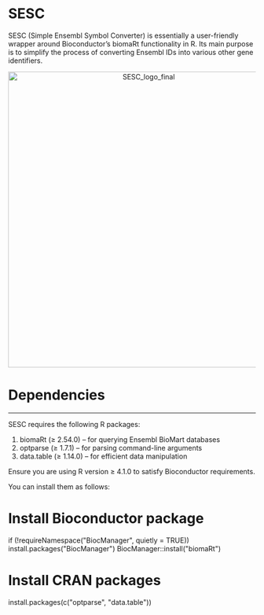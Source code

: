 # SESC
SESC (Simple Ensembl Symbol Converter) is essentially a user-friendly wrapper around Bioconductor’s biomaRt functionality in R. Its main purpose is to simplify the process of converting Ensembl IDs into various other gene identifiers.
<p align="center">
  <img width="556" height="602" alt="SESC_logo_final" src="https://github.com/user-attachments/assets/194b12cd-2418-45b4-9c25-f7c5c88e4b24" />
</p>

# Dependencies
-----------------

SESC requires the following R packages:

1. biomaRt (≥ 2.54.0) – for querying Ensembl BioMart databases
2. optparse (≥ 1.7.1) – for parsing command-line arguments
3. data.table (≥ 1.14.0) – for efficient data manipulation

Ensure you are using R version ≥ 4.1.0 to satisfy Bioconductor requirements.

You can install them as follows:

# Install Bioconductor package
if (!requireNamespace("BiocManager", quietly = TRUE))
    install.packages("BiocManager")
BiocManager::install("biomaRt")

# Install CRAN packages
install.packages(c("optparse", "data.table"))
